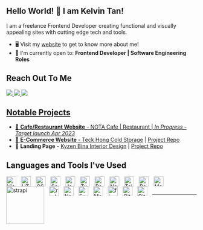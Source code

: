 ## Hello World! 👋 I am Kelvin Tan! 
I am a freelance Frontend Developer creating functional and visually appealing sites with cutting edge tech and tools.

- :desktop_computer: Visit my <a href="https://kelvint-dev.com" target="_blank">website</a> to get to know more about me!
- 🙌 I'm currently open to: **Frontend Developer | Software Engineering Roles**

## Reach Out To Me
<a href="https://kelvint-dev.com" target="_blank" rel="nofollow" ><img src="https://img.shields.io/badge/website-017e7f?style=for-the-badge&logo=About.me&logoColor=white"/>
<a href="https://www.instagram.com/chunkit95" target="_blank" rel="nofollow" ><img src="https://img.shields.io/badge/Instagram-E1306C?style=for-the-badge&logo=instagram&logoColor=white"/>
<a href="https://www.instagram.com/chunkit95" target="_blank" rel="nofollow"><img src="https://img.shields.io/badge/LinkedIn-0077B5?style=for-the-badge&logo=linkedin&logoColor=white"/>
<br/>


## Notable Projects 
- :waffle:	**Cafe/Restaurant Website** - NOTA Cafe | Restaurant | *In Progress - Target launch Apr 2023* 
- :shopping_cart: **E-Commerce Website** - <a href="https://www.teckhongcoldstorage.com" target="_blank">Teck Hong Cold Storage</a> | <a href="https://github.com/TheKelvinT/Teck-Hong-CS" target="_blank">Project Repo</a>
- :house_with_garden:	**Landing Page** - <a href="https://www.kyzenbina.com.my" target="_blank" >Kyzen Bina Interior Design</a> | <a href="https://github.com/TheKelvinT/kyzen-v2" target="_blank">Project Repo</a>
	

## Languages and Tools I've Used
<img align="left" alt="Visual Studio Code" width="26px" src="https://cdn.jsdelivr.net/gh/devicons/devicon/icons/vscode/vscode-original.svg" style="padding-right:10px;" />
<img align="left" alt="HTML5" width="26px" src="https://cdn.jsdelivr.net/gh/devicons/devicon/icons/html5/html5-original.svg" style="padding-right:10px;" />
<img align="left" alt="CSS3" width="26px" src="https://cdn.jsdelivr.net/gh/devicons/devicon/icons/css3/css3-original.svg" style="padding-right:10px;" />
<img align="left" alt="Sass" width="26px" src="https://cdn.jsdelivr.net/gh/devicons/devicon/icons/sass/sass-original.svg" style="padding-right:10px;" />
<img align="left" alt="JavaScript" width="26px" src="https://cdn.jsdelivr.net/gh/devicons/devicon/icons/javascript/javascript-original.svg" style="padding-right:10px;" />
<img align="left" alt="Typescript" width="26px" src="https://cdn.jsdelivr.net/gh/devicons/devicon/icons/typescript/typescript-original.svg" style="padding-right:10px;" />
<img align="left" alt="React" width="26px" src="https://cdn.jsdelivr.net/gh/devicons/devicon/icons/react/react-original.svg" style="padding-right:10px;" />
<img align="left" alt="Next" width="26px" src="https://cdn.jsdelivr.net/gh/devicons/devicon/icons/nextjs/nextjs-original.svg" style="padding-right:10px;" />
<img align="left" alt="Tailwind" width="26px" src="https://cdn.jsdelivr.net/gh/devicons/devicon/icons/tailwindcss/tailwindcss-plain.svg" style="padding-right:10px;" />
<img align="left" alt="Bootstrap" width="26px" src="https://cdn.jsdelivr.net/gh/devicons/devicon/icons/bootstrap/bootstrap-plain.svg" style="padding-right:10px;" />
<img align="left" alt="Materialui" width="26px" src="https://cdn.jsdelivr.net/gh/devicons/devicon/icons/materialui/materialui-original.svg" style="padding-right:10px;" />
<img align="left" alt="strapi" width="100px" src="https://cdn.svgporn.com/logos/strapi.svg" style="padding-right:10px;" />
<img align="left" alt="redux" width="26px" src="https://cdn.jsdelivr.net/gh/devicons/devicon/icons/redux/redux-original.svg" style="padding-right:10px;" />
<img align="left" alt="Node.js" width="26px" src="https://cdn.jsdelivr.net/gh/devicons/devicon/icons/nodejs/nodejs-original.svg" style="padding-right:10px;" />
<img align="left" alt="Express.js" width="26px" src="https://cdn.jsdelivr.net/gh/devicons/devicon/icons/express/express-original.svg" style="padding-right:10px;" />
<img align="left" alt="MongoDB" width="26px" src="https://cdn.jsdelivr.net/gh/devicons/devicon/icons/mongodb/mongodb-original.svg" style="padding-right:10px;" />
<img align="left" alt="figma" width="26px" src="https://cdn.jsdelivr.net/gh/devicons/devicon/icons/figma/figma-original.svg" style="padding-right:10px;" />
<img align="left" alt="Git" width="26px" src="https://cdn.jsdelivr.net/gh/devicons/devicon/icons/git/git-original.svg" style="padding-right:10px;" />
<img align="left" alt="GitHub" width="26px" src="https://user-images.githubusercontent.com/3369400/139448065-39a229ba-4b06-434b-bc67-616e2ed80c8f.png" style="padding-right:10px;" />



<br />
<br />

---



